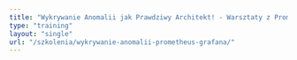 ```yaml
---
title: "Wykrywanie Anomalii jak Prawdziwy Architekt! - Warsztaty z Prometheus i Grafana"
type: "training"
layout: "single"
url: "/szkolenia/wykrywanie-anomalii-prometheus-grafana/"
---
```

